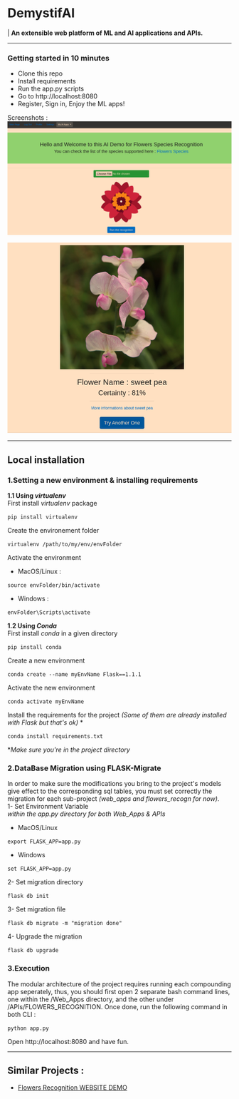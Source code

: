 # DemystifAI  
 
|   **An extensible web platform of ML and AI applications and APIs.**  

---
### Getting started in 10 minutes  
- Clone this repo  
- Install requirements  
- Run the app.py scripts  
- Go to http://localhost:8080  
- Register, Sign in, Enjoy the ML apps!  

Screenshots  :
![](/screenshots/screenshot1.png)  

![](screenshots/screenshot2.png)  

---
## Local installation  
### 1.Setting a new environment & installing requirements  
**1.1 Using *virtualenv***  
First install *virtualenv* package  
```
pip install virtualenv  
```
Create the environement folder  
```
virtualenv /path/to/my/env/envFolder 
``` 
Activate the environment  
+ MacOS/Linux :  
```
source envFolder/bin/activate  
```
+ Windows :  
```
envFolder\Scripts\activate  
```
**1.2 Using *Conda***  
First install *conda* in a given directory   
```
pip install conda  
```
Create a new environment  
```
conda create --name myEnvName Flask==1.1.1  
```
Activate the new environment  
```
conda activate myEnvName  
```
Install the requirements for the project *(Some of them are already installed with Flask but that's ok)* *  
```
conda install requirements.txt  
```
**Make sure you're in the project directory*  

### 2.DataBase Migration using FLASK-Migrate  
In order to make sure the modifications you bring to the project's models give effect to the corresponding sql tables, you must set correctly the migration for each sub-project *(web_apps and flowers_recogn for now)*.  
1- Set Environment Variable  
*within the app.py directory for both Web_Apps & APIs*  
+ MacOS/Linux  
```
export FLASK_APP=app.py  
```
+ Windows  
```
set FLASK_APP=app.py  
```
2- Set migration directory  
```
flask db init  
```
3- Set migration file  
```
flask db migrate -m "migration done"  
```
4- Upgrade the migration  
```
flask db upgrade 
```
### 3.Execution  
The modular architecture of the project requires running each compounding app seperately, thus, you should first open 2 separate bash command lines, one within the /Web_Apps directory, and the other under /APIs/FLOWERS_RECOGNITION. Once done, run the following command in both CLI :  
```
python app.py  
```
Open http://localhost:8080 and have fun.

---
## Similar Projects : 
- [Flowers Recognition WEBSITE DEMO](http://zeus.robots.ox.ac.uk/flower_demo/)

